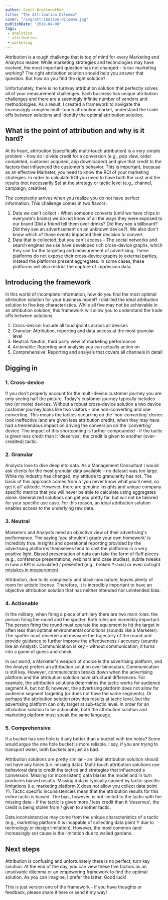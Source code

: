 ```yaml
---
author: Scott Breitenother
title: "The Attribution Dilemma"
cover: "/img/attribution-dilemma.jpg"
publishDate: "2018-04-08"
tags: 
 - analytics
 - attribution
 - marketing
---
```


Attribution is a tough challenge that is top of mind for every Marketing and Analytics leader. While marketing strategies and technologies may have evolved, the most important question has not changed - Is our marketing working? The right attribution solution should help you answer that question. But how do you find the right solution?

Unfortunately, there is no turnkey attribution solution that perfectly solves all of your measurement challenges. Each business has unique attribution challenges and there are a seemingly infinite number of vendors and methodologies. As a result, I created a framework to navigate the increasingly complex multi-touch attribution market, understand the trade offs between solutions and identify the optimal attribution solution. 
<!--more-->


## What is the point of attribution and why is it hard?
At its heart, attribution (specifically multi-touch attribution) is a very simple problem - how do I divide credit for a conversion (e.g., pdp view, order completed, customer acquired, app downloaded) and give that credit to the factors that influenced the customer's behavior. This is important, because as an effective Marketer, you need to know the ROI of your marketing strategies. In order to calculate ROI you need to have both the cost and the results (not necessarily $s) at the strategy or tactic level (e.g., channel, campaign, creative).

The complexity arrives when you realize you do not have perfect information. This challenge comes in two flavors:

1. Data we can't collect - When someone converts (until we have chips in everyone's brains) we do not know of all the ways they were exposed to our brand (Did a friend tell them over drinks? Did they see a billboard? Did they see an advertisement on an unknown device?). We also don't know which of those events impacted their decision to convert.
2. Data that is collected, but you can't access - The social networks and search engines we use have developed rich cross-device graphs, which they use for the targeting and measurement of advertising. These platforms do not expose their cross-device graphs to external parties, instead the platforms present aggregates. In some cases, these platforms will also restrict the capture of impression data.


## Introducing the framework
In this world of incomplete information, how do you find the most optimal attribution solution for your business model? I distilled the ideal attribution solution to five key characteristics. While all five may not be achievable in an attribution solution, this framework will allow you to understand the trade offs between solutions. 

1. Cross-device: Include all touchpoints across all devices
2. Granular: Attribution, reporting and data access at the most granular level
3. Neutral: Neutral, third party view of marketing performance
4. Actionable: Reporting and analysis you can actually action on
5. Comprehensive: Reporting and analysis that covers all channels in detail


## Digging in
### 1. Cross-device
If you don't properly account for the multi-device customer journey you are only seeing half the picture. Today's customer journey typically includes two (or more) devices. Without a robust cross-device solution a two device customer journey looks like two visitors - one non-converting and one converting. This means the tactics occurring on the 'non-converting' device look ineffective (and are given less attribution credit), when they may have had a tremendous impact on driving the conversion on the 'converting' device. The impact of this shortcoming is further compounded - if the tactic is given less credit than it 'deserves', the credit is given to another (over-credited) tactic.

### 2. Granular
Analysts love to dive deep into data. As a Management Consultant I would ask clients for the most granular data available - no dataset was too large. While my industry has changed, my attitude to granularity has not. The basis of this approach comes from a 'you never know what you'll need, so get it all' attitude. However, there are genuine insights and unique company specific metrics that you will never be able to calculate using aggregates alone. Generalized solutions can get you pretty far, but will not be tailored for your specific use case. For this reason, an ideal attribution solution enables access to the underlying raw data.


### 3. Neutral
Marketers and Analysts need an objective view of their advertising's performance. The saying 'you shouldn't grade your own homework' is incredibly true. Insights and operational reporting provided by the advertising platforms themselves tend to cast the platforms in a very positive light. Biased presentation of data can take the form of fluff pieces (e.g., conference presentations, webinars and case studies), subtle tweaks in how a KPI is calculated / presented (e.g., broken Y-axis) or even outright [mistakes in measurement](https://www.wsj.com/articles/facebook-overestimated-key-video-metric-for-two-years-1474586951).

Attribution, due to its complexity and black-box nature, leaves plenty of room for artistic license. Therefore, it is incredibly important to have an objective attribution solution that has neither intended nor unintended bias.


### 4. Actionable
In the military, when firing a piece of artillery there are two main roles: the person firing the round and the spotter. Both roles are incredibly important. The person firing the round must operate the equipment to hit the target in often less than optimal environmental conditions (sounds like a Marketer). The spotter must observe and measure the trajectory of the round and provide guidance to further improve the effectiveness / accuracy (sounds like an Analyst). Communication is key - without communication, it turns into a game of guess and check.

In our world, a Marketer's weapon of choice is the advertising platform, and the Analyst prefers an attribution solution over binoculars. Communication is still key. However, communication breaks down when the advertising platform and the attribution solution have structural differences. For example, the attribution solutions determines the tactic works for audience segment A, but not B; however, the advertising platform does not allow for audience segment targeting (or does not have the same segments). Or perhaps the attribution solution provides results at tactic level, but the advertising platform can only target at sub-tactic level. In order for an attribution solution to be actionable, both the attribution solution and marketing platform must speak the same language.


### 5. Comprehensive
If a bucket has one hole is it any better than a bucket with ten holes? Some would argue the one hole bucket is more reliable. I say, if you are trying to transport water, both buckets are just as bad.

Attribution solutions are pretty similar - an ideal attribution solution should not have any holes (i.e. missing data). Multi-touch attribution solutions use behavioral data to credit the tactics and strategies that influenced a conversion. Missing (or inconsistent) data biases the model and in turn produces biased results. Missing data is typically caused by tactic specific limitations (i.e. marketing platform X does not allow you collect data point Y). Tactic specific inconsistencies mean that the attribution results for this entire tactic is biased. The bias, however, is not limited to the tactic with the missing data - if the tactic is given more / less credit than it 'deserves', the credit is being stolen from / given to another tactic.

Data inconsistencies may come from the unique characteristics of a tactic (e.g., marketing platform X is incapable of collecting data point Y due to technology or design limitation). However, the most common (and increasingly so) cause is the limitation due to walled gardens. 


## Next steps
Attribution is confusing and unfortunately there is no perfect, turn key solution. At the end of the day, you can view these five factors as an unsolvable dilemma or an empowering framework to find the optimal solution. As you can imagine, I prefer the latter. Good luck!

This is just version one of the framework - if you have thoughts or feedback, please share it here or send it my way!